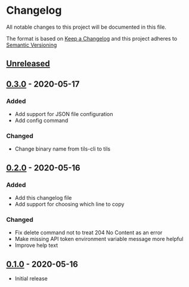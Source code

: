 # Changelog

All notable changes to this project will be documented in this file.

The format is based on [Keep a Changelog][] and this project adheres to
[Semantic Versioning][]

[Keep a Changelog]: https://keepachangelog.com/en/1.0.0/
[Semantic Versioning]: https://semver.org/spec/v2.0.0.html

## [Unreleased][]

## [0.3.0][] - 2020-05-17

### Added

- Add support for JSON file configuration
- Add config command

### Changed

- Change binary name from tils-cli to tils

## [0.2.0][] - 2020-05-16

### Added

- Add this changelog file
- Add support for choosing which line to copy

### Changed

- Fix delete command not to treat 204 No Content as an error
- Make missing API token environment variable message more helpful
- Improve help text

## [0.1.0][] - 2020-05-16

- Initial release

[Unreleased]: https://github.com/agorf/tils-cli/compare/0.3.0...HEAD
[0.3.0]: https://github.com/agorf/tils-cli/compare/0.2.0...0.3.0
[0.2.0]: https://github.com/agorf/tils-cli/compare/0.1.0...0.2.0
[0.1.0]: https://github.com/agorf/tils-cli/releases/tag/0.1.0
